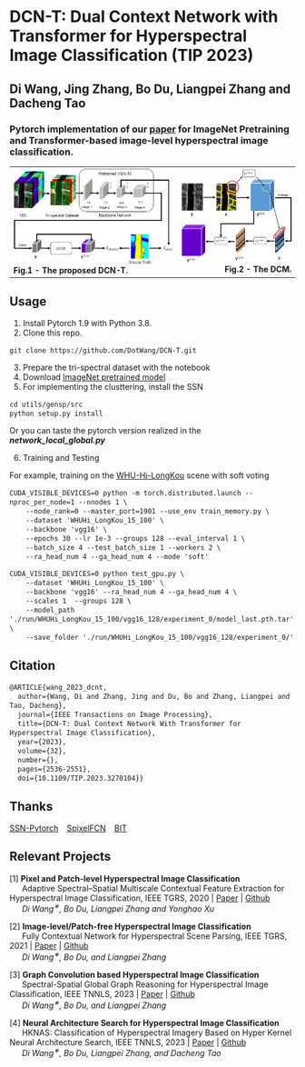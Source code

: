 # DCN-T: Dual Context Network with Transformer for Hyperspectral Image Classification (TIP 2023)

## Di Wang, Jing Zhang, Bo Du, Liangpei Zhang and Dacheng Tao

### Pytorch implementation of our [paper](https://arxiv.org/abs/2304.09915) for ImageNet Pretraining and Transformer-based image-level hyperspectral image classification.


<table>
<tr>
<td><img src=Figs/network.png width=500>
<br> 
<figcaption align = "left"><b>Fig.1 - The proposed DCN-T. </b></figcaption></td>
<td><img src=Figs/module.png width=355>
<br> 
<figcaption align = "right"><b>Fig.2 - The DCM. </b></figcaption> </td>
</tr>
</table>

## Usage
1. Install Pytorch 1.9 with Python 3.8.
2. Clone this repo.
```
git clone https://github.com/DotWang/DCN-T.git
```
3. Prepare the tri-spectral dataset with the notebook
4. Download [ImageNet pretrained model](https://pytorch.org/vision/stable/models/vgg.html?highlight=models)
5. For implementing the clusttering, install the SSN 
```
cd utils/gensp/src
python setup.py install
```
Or you can taste the pytorch version realized in the ***network_local_global.py***

6. Training and Testing

For example, training on the [WHU-Hi-LongKou](http://rsidea.whu.edu.cn/resource_WHUHi_sharing.htm) scene with soft voting

```
CUDA_VISIBLE_DEVICES=0 python -m torch.distributed.launch --nproc_per_node=1 --nnodes 1 \
    --node_rank=0 --master_port=1901 --use_env train_memory.py \
    --dataset 'WHUHi_LongKou_15_100' \
    --backbone 'vgg16' \
    --epochs 30 --lr 1e-3 --groups 128 --eval_interval 1 \
    --batch_size 4 --test_batch_size 1 --workers 2 \
    --ra_head_num 4 --ga_head_num 4 --mode 'soft'
```

```
CUDA_VISIBLE_DEVICES=0 python test_gpu.py \
    --dataset 'WHUHi_LongKou_15_100' \
    --backbone 'vgg16' --ra_head_num 4 --ga_head_num 4 \
    --scales 1  --groups 128 \
    --model_path './run/WHUHi_LongKou_15_100/vgg16_128/experiment_0/model_last.pth.tar' \
    --save_folder './run/WHUHi_LongKou_15_100/vgg16_128/experiment_0/'
```


## Citation

```
@ARTICLE{wang_2023_dcnt,
  author={Wang, Di and Zhang, Jing and Du, Bo and Zhang, Liangpei and Tao, Dacheng},
  journal={IEEE Transactions on Image Processing}, 
  title={DCN-T: Dual Context Network With Transformer for Hyperspectral Image Classification}, 
  year={2023},
  volume={32},
  number={},
  pages={2536-2551},
  doi={10.1109/TIP.2023.3270104}}

```

## Thanks
[SSN-Pytorch](https://github.com/perrying/ssn-pytorch) &ensp; [SpixelFCN](https://github.com/fuy34/superpixel_fcn) &ensp; [BIT](https://github.com/justchenhao/BIT_CD)


## Relevant Projects
[1] <strong> Pixel and Patch-level Hyperspectral Image Classification </strong> 
<br> &ensp; &ensp; Adaptive Spectral–Spatial Multiscale Contextual Feature Extraction for Hyperspectral Image Classification, IEEE TGRS, 2020 | [Paper](https://ieeexplore.ieee.org/document/9121743/) | [Github](https://github.com/DotWang/ASSMN)
<br> <em> &ensp; &ensp;  Di Wang<sup>&#8727;</sup>, Bo Du, Liangpei Zhang and Yonghao Xu</em>

[2] <strong> Image-level/Patch-free Hyperspectral Image Classification </strong> 
<br> &ensp; &ensp; Fully Contextual Network for Hyperspectral Scene Parsing, IEEE TGRS, 2021 | [Paper](https://ieeexplore.ieee.org/document/9347487) | [Github](https://github.com/DotWang/FullyContNet)
 <br><em> &ensp; &ensp; Di Wang<sup>&#8727;</sup>, Bo Du, and Liangpei Zhang</em>
 
[3] <strong> Graph Convolution based Hyperspectral Image Classification </strong> 
<br> &ensp; &ensp; Spectral-Spatial Global Graph Reasoning for Hyperspectral Image Classification, IEEE TNNLS, 2023 | [Paper](https://ieeexplore.ieee.org/document/10114988) | [Github](https://github.com/DotWang/SSGRN)
 <br><em> &ensp; &ensp; Di Wang<sup>&#8727;</sup>, Bo Du, and Liangpei Zhang</em>
 
[4] <strong> Neural Architecture Search for Hyperspectral Image Classification </strong> 
<br> &ensp; &ensp; HKNAS: Classification of Hyperspectral Imagery Based on Hyper Kernel Neural Architecture Search, IEEE TNNLS, 2023 | [Paper](https://ieeexplore.ieee.org/document/10159237) | [Github](https://github.com/DotWang/HKNAS)
 <br><em> &ensp; &ensp; Di Wang<sup>&#8727;</sup>, Bo Du, Liangpei Zhang, and Dacheng Tao</em>
